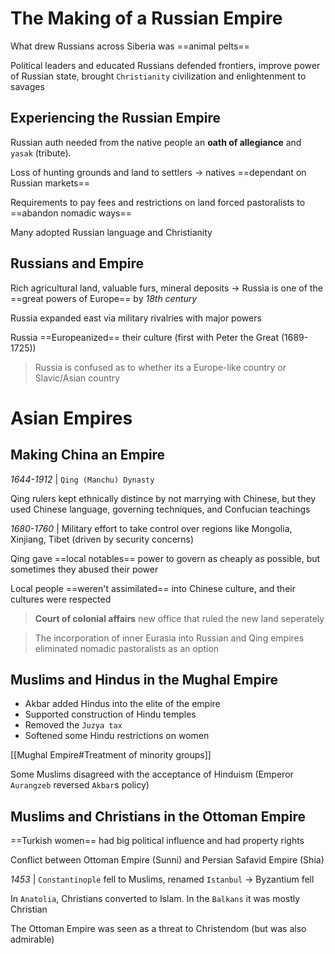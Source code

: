 # The Making of a Russian Empire

What drew Russians across Siberia was ==animal pelts==

Political leaders and educated Russians defended frontiers, improve power of Russian state, brought `Christianity` civilization and enlightenment to savages

## Experiencing the Russian Empire

Russian auth needed from the native people an **oath of allegiance** and `yasak` (tribute).

Loss of hunting grounds and land to settlers -> natives ==dependant on Russian markets==

Requirements to pay fees and restrictions on land forced pastoralists to ==abandon nomadic ways==

Many adopted Russian language and Christianity

## Russians and Empire

Rich agricultural land, valuable furs, mineral deposits -> Russia is one of the ==great powers of Europe== by *18th century*

Russia expanded east via military rivalries with major powers

Russia ==Europeanized== their culture (first with Peter the Great (1689-1725))

> Russia is confused as to whether its a Europe-like country or Slavic/Asian country



# Asian Empires

## Making China an Empire

*1644-1912* | `Qing (Manchu) Dynasty`

Qing rulers kept ethnically distince by not marrying with Chinese, but they used Chinese language, governing techniques, and Confucian teachings

*1680-1760* | Military effort to take control over regions like Mongolia, Xinjiang, Tibet (driven by security concerns)

Qing gave ==local notables== power to govern as cheaply as possible, but sometimes they abused their power

Local people ==weren't assimilated== into Chinese culture, and their cultures were respected

> **Court of colonial affairs** new office that ruled the new land seperately

> The incorporation of inner Eurasia into Russian and Qing empires eliminated nomadic pastoralists as an option

## Muslims and Hindus in the Mughal Empire

- Akbar added Hindus into the elite of the empire
- Supported construction of Hindu temples
- Removed the `Juzya tax`
- Softened some Hindu restrictions on women

[[Mughal Empire#Treatment of minority groups]]

Some Muslims disagreed with the acceptance of Hinduism (Emperor `Aurangzeb` reversed `Akbar`s policy)

## Muslims and Christians in the Ottoman Empire

==Turkish women== had big political influence and had property rights

Conflict between Ottoman Empire (Sunni) and Persian Safavid Empire (Shia)

*1453* | `Constantinople` fell to Muslims, renamed `Istanbul` -> Byzantium fell

In `Anatolia`, Christians converted to Islam. In the `Balkans` it was mostly Christian

The Ottoman Empire was seen as a threat to Christendom (but was also admirable)